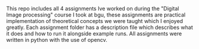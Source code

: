 This repo includes all 4 assignments Ive worked on during the "Digital Image processing" course I took at bgu, these assignments are practical implementation of 
theoretical concepts we were taught which I enjoyed greatly.
Each assignment folder has a description file which describes what it does and how to run it alongside example runs.
All assignments were written in python with the use of opencv.
